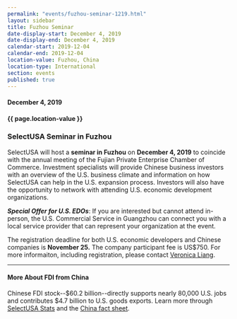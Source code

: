 ```yaml
---
permalink: "events/fuzhou-seminar-1219.html"
layout: sidebar
title: Fuzhou Seminar
date-display-start: December 4, 2019
date-display-end: December 4, 2019
calendar-start: 2019-12-04
calendar-end: 2019-12-04
location-value: Fuzhou, China
location-type: International
section: events
published: true
---
```


#### December 4, 2019

#### {{ page.location-value }}

### SelectUSA Seminar in Fuzhou

SelectUSA will host a **seminar in Fuzhou** on **December 4, 2019** to coincide with the annual meeting of the Fujian Private Enterprise Chamber of Commerce. Investment specialists will provide Chinese business investors with an overview of the U.S. business climate and information on how SelectUSA can help in the U.S. expansion process. Investors will also have the opportunity to network with attending U.S. economic development organizations.

**_Special Offer for U.S. EDOs_**: If you are interested but cannot attend in-person, the U.S. Commercial Service in Guangzhou can connect you with a local service provider that can represent your organization at the event. 

The registration deadline for both U.S. economic developers and Chinese companies is **November 25.** The company participant fee is US$750. For more informaiton, including registration, please contact [Veronica Liang](mailto:veronica.liang@trade.gov).

---

#### More About FDI from China

Chinese FDI stock--$60.2 billion--directly supports nearly 80,000 U.S. jobs and contributes $4.7 billion to U.S. goods exports. Learn more through [SelectUSA Stats](https://www.selectusa.gov/selectusa-stats) and the [China fact sheet](https://www.selectusa.gov/country-fact-sheet/China).

